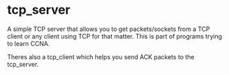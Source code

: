 # tcp_server
A simple TCP server that allows you to get packets/sockets from a TCP client or any client using TCP for that matter. This is part of programs trying to learn CCNA.

Theres also a tcp_client which helps you send ACK packets to the tcp_server.
